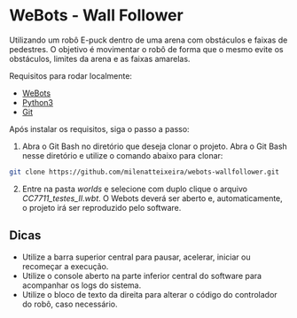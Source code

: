 # WeBots - Wall Follower

Utilizando um robô E-puck dentro de uma arena com obstáculos e faixas de pedestres.
O objetivo é movimentar o robô de forma que o mesmo evite os obstáculos, limites da arena e as faixas amarelas.

Requisitos para rodar localmente:
- [WeBots](https://cyberbotics.com/#download?tab-language=python)
- [Python3](https://www.python.org/downloads/)
- [Git](https://git-scm.com/download/win)

Após instalar os requisitos, siga o passo a passo:

1. Abra o Git Bash no diretório que deseja clonar o projeto. Abra o Git Bash nesse diretório e utilize o comando abaixo para clonar:
~~~bash
git clone https://github.com/milenatteixeira/webots-wallfollower.git
~~~
2. Entre na pasta <i>worlds</i> e selecione com duplo clique o arquivo <i>CC7711_testes_II.wbt</i>. O Webots deverá ser aberto e, automaticamente, o projeto irá ser reproduzido pelo software.

## Dicas
- Utilize a barra superior central para pausar, acelerar, iniciar ou recomeçar a execução.
- Utilize o console aberto na parte inferior central do software para acompanhar os logs do sistema.
- Utilize o bloco de texto da direita para alterar o código do controlador do robô, caso necessário.

